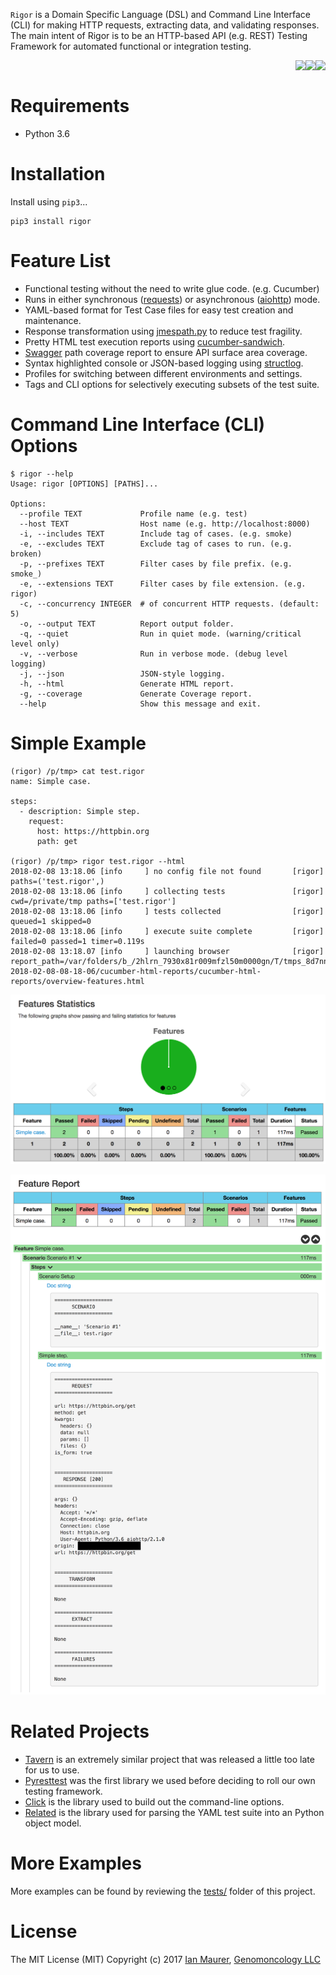 `Rigor` is a Domain Specific Language (DSL) and Command Line Interface (CLI)
for making HTTP requests, extracting data, and validating responses. The main
intent of Rigor is to be an HTTP-based API (e.g. REST) Testing Framework for
automated functional or integration testing.

<a href='https://codecov.io/github/genomoncology/rigor/'><img src='https://codecov.io/github/genomoncology/rigor/branch/master/graph/badge.svg' align="right" /></a>
<a href='https://travis-ci.org/genomoncology/rigor'><img src='https://img.shields.io/travis/genomoncology/rigor.svg' align="right" /></a>
<a href='https://pypi.python.org/pypi/rigor'><img src='https://img.shields.io/pypi/v/rigor.svg' align="right" /></a>

<br/>


# Requirements

* Python 3.6


# Installation

Install using `pip3`...

    pip3 install rigor


# Feature List


* Functional testing without the need to write glue code. (e.g. Cucumber)
* Runs in either synchronous ([requests]) or asynchronous ([aiohttp]) mode.
* YAML-based format for Test Case files for easy test creation and maintenance.
* Response transformation using [jmespath.py] to reduce test fragility.
* Pretty HTML test execution reports using [cucumber-sandwich].
* [Swagger] path coverage report to ensure API surface area coverage.
* Syntax highlighted console or JSON-based logging using [structlog].
* Profiles for switching between different environments and settings.
* Tags and CLI options for selectively executing subsets of the test suite.


# Command Line Interface (CLI) Options

    $ rigor --help
    Usage: rigor [OPTIONS] [PATHS]...

    Options:
      --profile TEXT             Profile name (e.g. test)
      --host TEXT                Host name (e.g. http://localhost:8000)
      -i, --includes TEXT        Include tag of cases. (e.g. smoke)
      -e, --excludes TEXT        Exclude tag of cases to run. (e.g. broken)
      -p, --prefixes TEXT        Filter cases by file prefix. (e.g. smoke_)
      -e, --extensions TEXT      Filter cases by file extension. (e.g. rigor)
      -c, --concurrency INTEGER  # of concurrent HTTP requests. (default: 5)
      -o, --output TEXT          Report output folder.
      -q, --quiet                Run in quiet mode. (warning/critical level only)
      -v, --verbose              Run in verbose mode. (debug level logging)
      -j, --json                 JSON-style logging.
      -h, --html                 Generate HTML report.
      -g, --coverage             Generate Coverage report.
      --help                     Show this message and exit.

# Simple Example

    (rigor) /p/tmp> cat test.rigor
    name: Simple case.

    steps:
      - description: Simple step.
        request:
          host: https://httpbin.org
          path: get

    (rigor) /p/tmp> rigor test.rigor --html
    2018-02-08 13:18.06 [info     ] no config file not found       [rigor] paths=('test.rigor',)
    2018-02-08 13:18.06 [info     ] collecting tests               [rigor] cwd=/private/tmp paths=['test.rigor']
    2018-02-08 13:18.06 [info     ] tests collected                [rigor] queued=1 skipped=0
    2018-02-08 13:18.06 [info     ] execute suite complete         [rigor] failed=0 passed=1 timer=0.119s
    2018-02-08 13:18.07 [info     ] launching browser              [rigor] report_path=/var/folders/b_/2hlrn_7930x81r009mfzl50m0000gn/T/tmps_8d7nn_/html-2018-02-08-08-18-06/cucumber-html-reports/cucumber-html-reports/overview-features.html

![list]

![detail]


# Related Projects

* [Tavern] is an extremely similar project that was released a little too late for us to use.
* [Pyresttest] was the first library we used before deciding to roll our own testing framework.
* [Click] is the library used to build out the command-line options.
* [Related] is the library used for parsing the YAML test suite into an Python object model.


# More Examples

More examples can be found by reviewing the [tests/] folder of this project.


# License

The MIT License (MIT)
Copyright (c) 2017 [Ian Maurer], [Genomoncology LLC]


[Click]: http://click.pocoo.org/
[PyRestTest]: https://github.com/svanoort/pyresttest/
[Related]: https://github.com/genomoncology/related
[Swagger]: https://swagger.io/specification/
[Tavern]: https://taverntesting.github.io/
[aiohttp]: http://aiohttp.readthedocs.io/en/stable/
[cucumber-sandwich]: https://github.com/damianszczepanik/cucumber-sandwich
[jmespath.py]: https://github.com/jmespath/jmespath.py
[requests]: http://docs.python-requests.org/en/master/
[structlog]: http://www.structlog.org/en/stable/
[tests/]: ./tests/
[list]: ./.images/list.png
[detail]: ./.images/detail.png
[Genomoncology LLC]: http://genomoncology.com
[Ian Maurer]: https://github.com/imaurer
